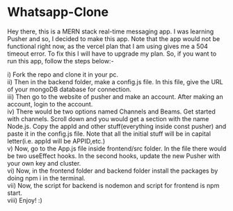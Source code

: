 # Whatsapp-Clone
Hey there, this is a MERN stack real-time messaging app. I was learning Pusher and so, I decided to make this app. Note that the app would not be functional right now, as the vercel plan that I am using gives me a 504 timeout error. To fix this I will have to upgrade my plan. So, if you want to run this app, follow the steps below:-

i) Fork the repo and clone it in your pc. <br/>
ii) Then in the backend folder, make a config.js file. In this file, give the URL of your mongoDB database for connection. <br/>
iii) Then go to the website of pusher and make an account. After making an account, login to the account. <br/>
iv) There would be two options named Channels and Beams. Get started with channels. Scroll down and you would get a section with the name Node.js. Copy the appId and other stuff(everything inside const pusher) and paste it in the config.js file. Note that all the initial stuff will be in capital letter(i.e. appId will be APPID,etc.) <br/>
v) Now, go to the App.js file inside frontend/src folder. In the file there would be two useEffect hooks. In the second hooks, update the new Pusher with your own key and cluster. <br/>
vi) Now, in the frontend folder and backend folder install the packages by doing npm i in the terminal. <br/>
vii) Now, the script for backend is nodemon and script for frontend is npm start. <br/>
viii) Enjoy! :)
